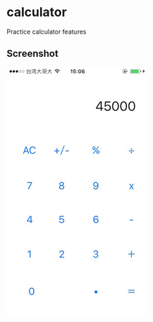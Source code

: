 # calculator

Practice calculator features

Screenshot
-------------
![Xcode indent settings](Screenshot/calc.jpg)

